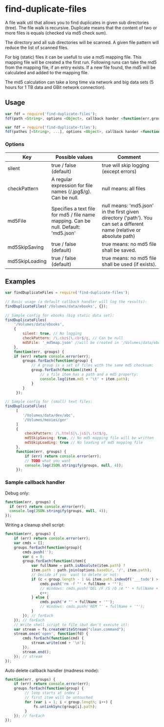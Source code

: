 
# find-duplicate-files
 
A file walk util that allows you to find duplicates in given sub directories (tree). The file walk is recursive.
Duplicate means that the content of two or more files is equals (checked via md5 check sum).
 
The directory and all sub directories will be scanned. A given file pattern will reduce the list of scanned files.
 
For big (static) files it can be usefull to use a md5 mapping file. This mapping file will be created a the first run. Following runs can take the md5 from the mapping file, if an entry exists. If a new file found, the md5 will be calculated and added to the mapping file.
 
The md5 calculation can take a long time via network and big data sets (5 hours for 1 TB data and GBit network connection).
 
## Usage
```js
var fdf = require('find-duplicate-files');
fdf(path <String>, options <Object>, callback hander <function(err,groups)>);
```

```js
var fdf = require('find-duplicate-files');
fdf(pathes [<String>, ...], options <Object>, callback hander <function(err,groups)>);
```
 
 
### Options
 
Key    | Possible values       | Comment
------ | ----------------------|---------------------
silent | true / false (default) | true will skip logging (except errors)
checkPattern | A regular expression for file names (/\.jpg$/g). Can be null. | null means: all files
md5File | Specifies a text file for md5 / file name mapping. Can be null. Default: 'md5.json'| null means: 'md5.json' in the first given directory ('path'). You can set a different name (relative or absolute path)
md5SkipSaving | true / false (default) | true means: no md5 file shall  be saved.
md5SkipLoading | true / false (default) | true means: no md5 file shall  be used (if exists).
 
 
## Examples
 
```js
var findDuplicateFiles = require('find-duplicate-files');
 
// Basic usage (a default callback handler will log the results):
findDuplicateFiles('/Volumes/data/ebooks', {});
 
// Sample config for ebooks (big static data set):
findDuplicateFiles(
    '/Volumes/data/ebooks',
    {
        silent: true, // No logging
        checkPattern: /\.cbz$|\.cbr$/g, // Can be null
        md5File: '_md5map.json' //will be created in '/Volumes/data/ebooks'
    },
    function(err, groups) {
    if (err) return console.error(err);
        groups.forEach(function(group) {
            // A group is a set of files with the same md5 checksum:
            group.forEach(function(item) {
                // a file item has a path and a md5 property:
                console.log(item.md5 + '\t' + item.path);
            }
        }
     });
 
// Sample config for (small) text files:
findDuplicateFiles(
     [
        '/Volumes/data/dev/abc',
        '/Volumes/movies/ger'
     ]
     {
         checkPattern: /\.html$|\.js$|\.txt$/g,
         md5SkipSaving: true, // No md5 mapping file will be written
         md5SkipLoading: true // No loading of md5 mapping file      
     },
     function(err, groups) {
         if (err) return console.error(err);
         // TODO what you want
         console.log(JSON.stringify(groups, null, 4));
     }); 
```
 
### Sample callback handler
 
Debug only:
```js
function(err, groups) {
  if (err) return console.error(err);
  console.log(JSON.stringify(groups, null, 4));
}); 
```
 
Writing a cleanup shell script:
```js
function(err, groups) {
    if (err) return console.error(err);
    var cmds = [];
    groups.forEach(function(group){
        cmds.push('');
        var c = 0;
        group.forEach(function(item){
            var fullName = path.isAbsolute(item.path) ?
            item.path : path.join(options.baseDir, '/', item.path);
            // Decide if you  want to delete or not:
            if (c < group.length - 1 && item.path.indexOf('___todo') > -1) {
                cmds.push('rm -f "' + fullName + '"');
                // Windows: cmds.push('DEL /F /S /Q /A "' + fullName + '"');
                c++;
            } else {
                cmds.push('# "' + fullName + '"');
                // Windows: cmds.push('REM "' + fullName + '"');
            }
        }); // forEach
    }); // forEach
    // Write shell script to file (but don't execute it):
    var stream = fs.createWriteStream("clean.command");
    stream.once('open', function(fd) {
        cmds.forEach(function(cmd) {
            stream.write(cmd + '\n');
        });
        stream.end();
    }); // stream   
}); 
```
 
Auto delete callback handler (madness mode):
```js
function(err, groups) {
    if (err) return console.error(err);
    groups.forEach(function(group) {
         // loop starts at index 1
         // first item will be untouched
         for (var i = 1; i < group.length; i++) {
             fs.unlinkSync(group[i].path);
         }
    }); // forEach
}); 
```

